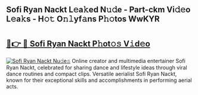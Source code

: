 ## Sofi Ryan Nackt L𝚎a𝚔ed N𝚞𝚍e - Part-ckm Vi𝚍𝚎o L𝚎a𝚔s - H𝚘𝚝 O𝚗𝚕yf𝚊ns P𝚑𝚘tos WwKYR

# <h2><a href="http://kf9l7zl.oniu.top/?m=Sofi+Ryan+Nackt">🔗👉 🔴 Sofi Ryan Nackt P𝚑ot𝚘𝚜 V𝚒d𝚎o</a></h2>

[![Sofi Ryan Nackt Nu𝚍e𝚜](https://i.imgur.com/0qMVB7G.gif)](http://kf9l7zl.oniu.top/?m=Sofi+Ryan+Nackt)
Online creator and multimedia entertainer Sofi Ryan Nackt, celebrated for sharing dance and lifestyle ideas through viral dance routines and compact clips. Versatile aerialist Sofi Ryan Nackt, known for their exceptional skills and accomplishments in performing aerial acts.  
